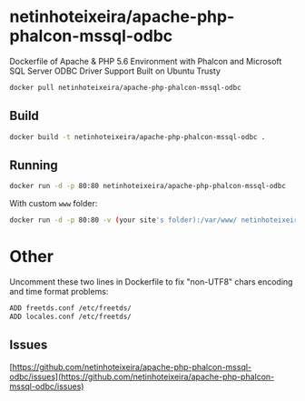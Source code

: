 # netinhoteixeira/apache-php-phalcon-mssql-odbc
Dockerfile of Apache & PHP 5.6 Environment with Phalcon and Microsoft SQL Server ODBC Driver Support Built on Ubuntu Trusty

```bash
docker pull netinhoteixeira/apache-php-phalcon-mssql-odbc
```

## Build
```bash
docker build -t netinhoteixeira/apache-php-phalcon-mssql-odbc .
```

## Running
```bash
docker run -d -p 80:80 netinhoteixeira/apache-php-phalcon-mssql-odbc
```
With custom `www` folder:
```bash
docker run -d -p 80:80 -v (your site's folder):/var/www/ netinhoteixeira/apache-php-phalcon-mssql-odbc
```

# Other
Uncomment these two lines in Dockerfile to fix "non-UTF8" chars encoding and time format problems:
```bash
ADD freetds.conf /etc/freetds/
ADD locales.conf /etc/freetds/
```

## Issues
[https://github.com/netinhoteixeira/apache-php-phalcon-mssql-odbc/issues](https://github.com/netinhoteixeira/apache-php-phalcon-mssql-odbc/issues)
